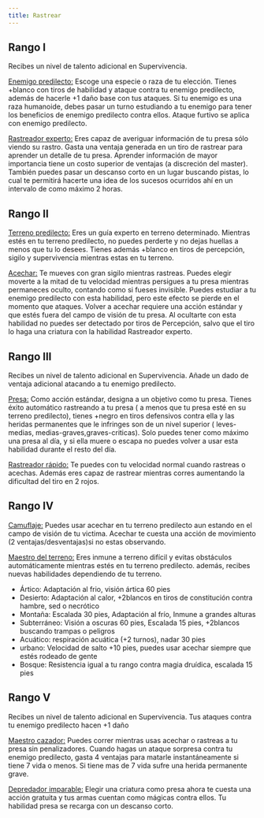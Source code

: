 ```yaml
---
title: Rastrear
---
```


## Rango I

Recibes un nivel de talento adicional en Supervivencia.

<u>Enemigo predilecto:</u> Escoge una especie o raza de tu elección. Tienes +blanco con tiros de habilidad y ataque contra tu enemigo predilecto, además de hacerle +1 daño base con tus ataques. Si tu enemigo es una raza humanoide, debes pasar un turno estudiando a tu enemigo para tener los beneficios de enemigo predilecto contra ellos. Ataque furtivo se aplica con enemigo predilecto.

<u>Rastreador experto:</u> Eres capaz de averiguar información de tu presa sólo viendo su rastro. Gasta una ventaja generada en un tiro de rastrear para aprender un detalle de tu presa. Aprender información de mayor importancia tiene un costo superior de ventajas (a discreción del master). También puedes pasar un descanso corto en un lugar buscando pistas, lo cual te permitirá hacerte una idea de los sucesos ocurridos ahí en un intervalo de como máximo 2 horas.

## Rango II

<u>Terreno predilecto:</u> Eres un guía experto en terreno determinado. Mientras estés en tu terreno predilecto, no puedes perderte y no dejas huellas a menos que tu lo desees. Tienes además +blanco en tiros de percepción, sigilo y supervivencia mientras estas en tu terreno.

<u>Acechar:</u> Te mueves con gran sigilo mientras rastreas. Puedes elegir moverte a la mitad de tu velocidad mientras persigues a tu presa mientras permaneces oculto, contando como si fueses invisible. Puedes estudiar a tu enemigo predilecto con esta habilidad, pero este efecto se pierde en el momento que ataques. Volver a acechar requiere una acción estándar y que estés fuera del campo de visión de tu presa. Al ocultarte con esta habilidad no puedes ser detectado por tiros de Percepción, salvo que el tiro lo haga una criatura con la habilidad Rastreador experto.

## Rango III

Recibes un nivel de talento adicional en Supervivencia. Añade un dado de ventaja adicional atacando a tu enemigo predilecto.

<u>Presa:</u> Como acción estándar, designa a un objetivo como tu presa. Tienes éxito automático rastreando a tu presa ( a menos que tu presa esté en su terreno predilecto), tienes +negro en tiros defensivos contra ella y las heridas permanentes que le infringes son de un nivel superior ( leves-medias, medias-graves,graves-criticas). Solo puedes tener como máximo una presa al día, y si ella muere o escapa no puedes volver a usar esta habilidad durante el resto del día.

<u>Rastreador rápido:</u> Te puedes con tu velocidad normal cuando rastreas o acechas. Además eres capaz de rastrear mientras corres aumentando la dificultad del tiro en 2 rojos.

## Rango IV

<u>Camuflaje:</u> Puedes usar acechar en tu terreno predilecto aun estando en el campo de visión de tu victima. Acechar te cuesta una acción de movimiento (2 ventajas/desventajas)si no estas observando.

<u>Maestro del terreno:</u> Eres inmune a terreno difícil y evitas obstáculos automáticamente mientras estés en tu terreno predilecto. además, recibes nuevas habilidades dependiendo de tu terreno.

- Ártico: Adaptación al frio, visión ártica 60 pies
- Desierto: Adaptación al calor, +2blancos en tiros de constitución contra hambre, sed o necrótico
- Montaña: Escalada 30 pies, Adaptación al frío, Inmune a grandes alturas
- Subterráneo: Visión a oscuras 60 pies, Escalada 15 pies, +2blancos buscando trampas o peligros
- Acuático: respiración acuática (+2 turnos), nadar 30 pies
- urbano: Velocidad de salto +10 pies, puedes usar acechar siempre que estés rodeado de gente
- Bosque: Resistencia igual a tu rango contra magia druídica, escalada 15 pies

## Rango V 

Recibes un nivel de talento adicional en Supervivencia. Tus ataques contra tu enemigo predilecto hacen +1 daño

<u>Maestro cazador:</u> Puedes correr mientras usas acechar o rastreas a tu presa sin penalizadores. Cuando hagas un ataque sorpresa contra tu enemigo predilecto, gasta 4 ventajas para matarle instantáneamente si tiene 7 vida o menos. Si tiene mas de 7 vida sufre una herida permanente grave.

<u>Depredador imparable:</u> Elegir una criatura como presa ahora te cuesta una acción gratuita y tus armas cuentan como mágicas contra ellos. Tu habilidad presa se recarga con un descanso corto.